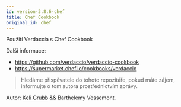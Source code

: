 ```yaml
---
id: version-3.8.6-chef
title: Chef Cookbook
original_id: chef
---
```


Použití Verdaccia s Chef Cookbook

Další informace:

* <https://github.com/verdaccio/verdaccio-cookbook>
* <https://supermarket.chef.io/cookbooks/verdaccio>

> Hledáme přispěvatele do tohoto repozitáře, pokud máte zájem, informujte o tom autora prostřednictvím zprávy.

Autor: [Keli Grubb](https://github.com/kgrubb) && Barthelemy Vessemont.